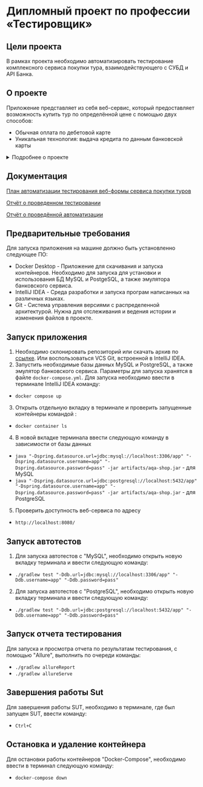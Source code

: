 # Дипломный проект по профессии «Тестировщик»

## Цели проекта

В рамках проекта необходимо автоматизировать тестирование комплексного сервиса покупки тура, взаимодействующего с СУБД и API Банка.

## О проекте
Приложение представляет из себя веб-сервис, который предоставляет возможность купить тур по определённой цене с помощью двух способов:

* Обычная оплата по дебетовой карте
* Уникальная технология: выдача кредита по данным банковской карты

<details>
<summary> Подробнее о проекте </summary>
   
![image](https://github.com/00Julie00/Diploma_for_portfolio/assets/115406267/76b7da7c-d72a-482a-be5f-9b5a7792d151)


Само приложение не обрабатывает данные по картам, а пересылает их банковским сервисам:

* сервису платежей (далее - Payment Gate)
* кредитному сервису (далее - Credit Gate)

Сервис может взаимодействоватьс СУБД  MySql и PostgreSql

База данных хранит информацию о заказах, платежах, статусах карт, способах оплаты.
</details>

## Документация

[План автоматизации тестирования веб-формы сервиса покупки туров](Documents/Plan.md)

[Отчёт о проведенном тестировании](Documents/Report.md)

[Отчёт о проведённой автоматизации](Documents/Summary.md)

## Предварительные требования
Для запуска приложения на машине должно быть установленно следующее ПО:
* Docker Desktop - Приложение для скачивания и запуска контейнеров. Необходимо для запуска для установки и использования БД MySQL и PostgeSQL, а также эмулятора банковского сервиса.
* IntelliJ IDEA - Среда разработки и запуска програм написанных на различных языках.
* Git - Cистема управления версиями с распределенной архитектурой. Нужна для отслеживания и ведения истории и изменения файлов в проекте.

## Запуск приложения

1. Необходимо склонировать репозиторий или скачать архив по [ссылке](https://github.com/00Julie00/Diploma_for_portfolio). Или воспользоваться VCS Git, встроенной в
   IntelliJ IDEA.
2. Запустить необходимые базы данных MySQL и PostgreSQL, а также эмулятор банковского сервиса. Параметры для запуска хранятся в
   файле `docker-compose.yml`. Для запуска необходимо ввести в терминале IntelliJ IDEA команду:

 * `docker compose up`
3. Открыть отдельную вкладку в терминале и проверить запущенные контейнеры командой :

 * `docker container ls`
4. В новой вкладке терминала ввести следующую команду в зависимости от базы данных

 * `java "-Dspring.datasource.url=jdbc:mysql://localhost:3306/app" "-Dspring.datasource.username=app" "-Dspring.datasource.password=pass" -jar artifacts/aqa-shop.jar` - для MySQL
 * `java "-Dspring.datasource.url=jdbc:postgresql://localhost:5432/app" "-Dspring.datasource.username=app" "-Dspring.datasource.password=pass" -jar artifacts/aqa-shop.jar` - для PostgreSQL
5. Проверить доступность веб-сервиса  по адресу

 * `http://localhost:8080/`
 
 ## Запуск автотестов
1. Для запуска автотестов с "MySQL",  необходимо открыть новую вкладку терминала и ввести следующую команду:
 * `./gradlew test "-Ddb.url=jdbc:mysql://localhost:3306/app" "-Ddb.username=app" "-Ddb.password=pass"`
2. Для запуска автотестов с "PostgreSQL",  необходимо открыть новую вкладку терминала и ввести следующую команду:
 * `./gradlew test "-Ddb.url=jdbc:postgresql://localhost:5432/app" "-Ddb.username=app" "-Ddb.password=pass"`
 
## Запуск отчета тестирования
Для запуска и просмотра отчета по результатам тестирования, с помощью "Allure", выполнить по очереди команды:

 * `./gradlew allureReport`
 * `./gradlew allureServe`
 
## Завершения работы Sut 
Для завершения работы SUT, необходимо в терминале, где был запущен SUT, ввести команду:

 * `Ctrl+C`
 
## Остановка и удаление контейнера
Для остановки работы контейнеров "Docker-Compose", необходимо ввести в терминал следующую команду: 

 * `docker-compose down`
